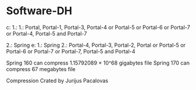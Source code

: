 # Software-DH

c:
1.:
1.: Portal, Portal-1, Portal-3, Portal-4 or Portal-5 or Portal-6 or Portal-7 or Portal-4, Portal-5 and Portal-7

2.: Spring 
e:
1.: Spring
2.: Portal-4, Portal-3, Portal-2, Portal or Portal-5 or Portal-6 or Portal-7 or Portal-7, Portal-5 and Portal-4


Spring 160 can compress 1.15792089 × 10^68 gigabytes file
Spring 170 can compress 67 megabytes file


Compression Crated by Jurijus Pacalovas

